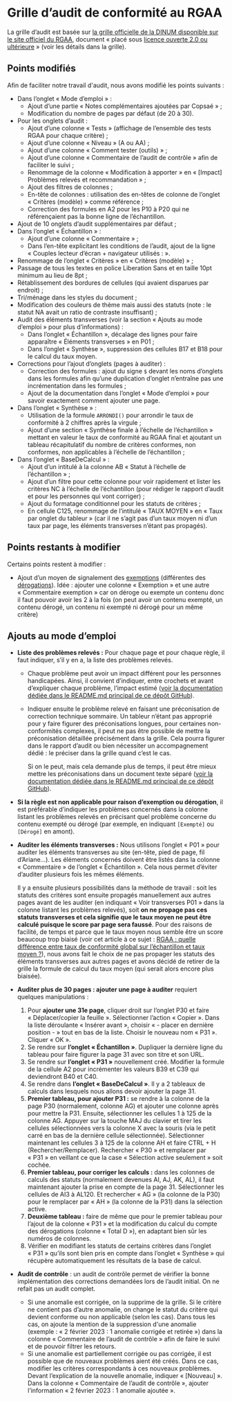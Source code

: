 # Grille d’audit de conformité au RGAA

La grille d’audit est basée sur [la grille officielle de la DINUM disponible sur le site officiel du RGAA](https://accessibilite.numerique.gouv.fr/ressources/kit-audit/), document « placé sous [licence ouverte 2.0 ou ultérieure](https://www.etalab.gouv.fr/licence-ouverte-open-licence) » (voir les détails dans la grille).

## Points modifiés

Afin de faciliter notre travail d'audit, nous avons modifié les points suivants :

- Dans l’onglet « Mode d’emploi » :
    - Ajout d’une partie « Notes complémentaires ajoutées par Copsaé » ;
    - Modification du nombre de pages par défaut (de 20 à 30).
- Pour les onglets d’audit :
    - Ajout d’une colonne « Tests » (affichage de l’ensemble des tests RGAA pour chaque critère) ;
    - Ajout d’une colonne « Niveau » (A ou AA) ;
    - Ajout d’une colonne « Comment tester (outils) » ;
    - Ajout d’une colonne « Commentaire de l’audit de contrôle » afin de faciliter le suivi ;
    - Renommage de la colonne « Modification à apporter » en « [Impact] Problèmes relevés et recommandation » ;
    - Ajout des filtres de colonnes ;
    - En-tête de colonnes : utilisation des en-têtes de colonne de l’onglet « Critères (modèle) » comme référence ;
    - Correction des formules en A2 pour les P10 à P20 qui ne référençaient pas la bonne ligne de l’échantillon.
- Ajout de 10 onglets d’audit supplémentaires par défaut ;
- Dans l’onglet « Échantillon » :
    - Ajout d’une colonne « Commentaire » ;
    - Dans l’en-tête explicitant les conditions de l’audit, ajout de la ligne « Couples lecteur d’écran + navigateur utilisés : ».
- Renommage de l’onglet « Critères » en « Critères (modèle) » ;
- Passage de tous les textes en police Liberation Sans et en taille 10pt minimum au lieu de 8pt ;
- Rétablissement des bordures de cellules (qui avaient disparues par endroit) ;
- Tri/ménage dans les styles du document ;
- Modification des couleurs de thème mais aussi des statuts (note : le statut NA avait un ratio de contraste insuffisant) ;
- Audit des éléments transverses (voir la section « Ajouts au mode d’emploi » pour plus d’informations) :
    - Dans l’onglet « Échantillon », décalage des lignes pour faire apparaître « Éléments transverses » en P01 ;
    - Dans l’onglet « Synthèse », suppression des cellules B17 et B18 pour le calcul du taux moyen.
- Corrections pour l’ajout d’onglets (pages à auditer) :
    - Correction des formules : ajout du signe `$` devant les noms d’onglets dans les formules afin qu’une duplication d’onglet n’entraîne pas une incrémentation dans les formules ;
    - Ajout de la documentation dans l’onglet « Mode d’emploi » pour savoir exactement comment ajouter une page.
- Dans l’onglet « Synthèse » :
    - Utilisation de la formule `ARRONDI()` pour arrondir le taux de conformité à 2 chiffres après la virgule ;
    - Ajout d’une section « Synthèse finale à l’échelle de l’échantillon » mettant en valeur le taux de conformité au RGAA final et ajoutant un tableau récapitulatif du nombre de critères conformes, non conformes, non applicables à l’échelle de l’échantillon ;
- Dans l’onglet « BaseDeCalcul » :
    - Ajout d’un intitulé à la colonne AB « Statut à l’échelle de l’échantillon » ;
    - Ajout d’un filtre pour cette colonne pour voir rapidement et lister les critères NC à l’échelle de l’échantillon (pour rédiger le rapport d’audit et pour les personnes qui vont corriger) ;
    - Ajout du formatage conditionnel pour les statuts de critères ;
    - En cellule C125, renommage de l’intitulé « TAUX MOYEN » en « Taux par onglet du tableur » (car il ne s’agit pas d’un taux moyen ni d’un taux par page, les éléments transverses n’étant pas propagés).

## Points restants à modifier

Certains points restent à modifier :

- Ajout d’un moyen de signalement des [exemptions](https://accessibilite.numerique.gouv.fr/obligations/champ-application/#contenus-exemptes) (différentes des [dérogations](https://accessibilite.numerique.gouv.fr/obligations/champ-application/#derogation-pour-charge-disproportionnee)). Idée : ajouter une colonne « Exemption » et une autre « Commentaire exemption » car on déroge ou exempte un contenu donc il faut pouvoir avoir les 2 à la fois (on peut avoir un contenu exempté, un contenu dérogé, un contenu ni exempté ni dérogé pour un même critère)

## Ajouts au mode d’emploi

- **Liste des problèmes relevés :** Pour chaque page et pour chaque règle, il faut indiquer, s’il y en a, la liste des problèmes relevés.
    - Chaque problème peut avoir un impact différent pour les personnes handicapées. Ainsi, il convient d’indiquer, entre crochets et avant d’expliquer chaque problème, l’impact estimé ([voir la documentation dédiée dans le README.md principal de ce dépôt GitHub](/../../#impact)).
    - Indiquer ensuite le problème relevé en faisant une préconisation de correction technique sommaire. Un tableur n’étant pas approprié pour y faire figurer des préconisations longues, pour certaines non-conformités complexes, il peut ne pas être possible de mettre la préconisation détaillée précisément dans la grille. Cela pourra figurer dans le rapport d’audit ou bien nécessiter un accompagnement dédié : le préciser dans la grille quand c’est le cas.

        Si on le peut, mais cela demande plus de temps, il peut être mieux mettre les préconisations dans un document texte séparé ([voir la documentation dédiée dans le README.md principal de ce dépôt GitHub](/../../#doc-preco)).
- **Si la règle est non applicable pour raison d’exemption ou dérogation**, il est préférable d’indiquer les problèmes concernés dans la colonne listant les problèmes relevés en précisant quel problème concerne du contenu exempté ou dérogé (par exemple, en indiquant `[Exempté]` ou `[Dérogé]` en amont).
- **Auditer les éléments transverses :** Nous utilisons l’onglet « P01 » pour auditer les éléments transverses au site (en-tête, pied de page, fil d’Ariane…). Les éléments concernés doivent être listés dans la colonne « Commentaire » de l’onglet « Échantillon ». Cela nous permet d’éviter d’auditer plusieurs fois les mêmes éléments.

    Il y a ensuite plusieurs possibilités dans la méthode de travail : soit les statuts des critères sont ensuite propagés manuellement aux autres pages avant de les auditer (en indiquant « Voir transverses P01 » dans la colonne listant les problèmes relevés), soit **on ne propage pas ces statuts transverses et cela signifie que le taux moyen ne peut être calculé puisque le score par page sera faussé**.
    Pour des raisons de facilité, de temps et parce que le taux moyen nous semble être un score beaucoup trop biaisé (voir cet article à ce sujet : [RGAA : quelle différence entre taux de conformité global sur l’échantillon et taux moyen ?](https://access42.net/rgaa-taux-conformite-global-moyen-echantillon)), nous avons fait le choix de ne pas propager les statuts des éléments transverses aux autres pages et avons décidé de retirer de la grille la formule de calcul du taux moyen (qui serait alors encore plus biaisée).
- **Auditer plus de 30 pages : ajouter une page à auditer** requiert quelques manipulations :

    1. Pour **ajouter une 31e page**, cliquer droit sur l’onglet P30 et faire « Déplacer/copier la feuille ». Sélectionner l’action « Copier ». Dans la liste déroulante « Insérer avant », choisir « - placer en dernière position - » tout en bas de la liste. Choisir le nouveau nom « P31 ». Cliquer « OK ».
    2. Se rendre sur **l’onglet « Échantillon »**. Dupliquer la dernière ligne du tableau pour faire figurer la page 31 avec son titre et son URL.
    3. Se rendre sur **l’onglet « P31 »** nouvellement créé. Modifier la formule de la cellule A2 pour incrémenter les valeurs B39 et C39 qui deviendront B40 et C40.
    4. Se rendre dans **l’onglet « BaseDeCalcul »**. Il y a 2 tableaux de calculs dans lesquels nous allons devoir ajouter la page 31.
    5. **Premier tableau, pour ajouter P31 :** se rendre à la colonne de la page P30 (normalement, colonne AG) et ajouter une colonne après pour mettre la P31. Ensuite, sélectionner les cellules 1 à 125 de la colonne AG. Appuyer sur la touche MAJ du clavier et tirer les cellules sélectionnées vers la colonne X avec la souris (via le petit carré en bas de la dernière cellule sélectionnée). Sélectionner maintenant les cellules 3 à 125 de la colonne AH et faire CTRL + H (Rechercher/Remplacer). Rechercher « P30 » et remplacer par « P31 » en veillant ce que la case « Sélection active seulement » soit cochée.
    6. **Premier tableau, pour corriger les calculs :** dans les colonnes de calculs des statuts (normalement devenues AI, AJ, AK, AL), il faut maintenant ajouter la prise en compte de la page 31. Sélectionner les cellules de AI3 à AL120. Et rechercher « AG » (la colonne de la P30) pour le remplacer par « AH » (la colonne de la P31) dans la sélection active.
    7. **Deuxième tableau :** faire de même que pour le premier tableau pour l’ajout de la colonne « P31 » et la modification du calcul du compte des dérogations (colonne « Total D »), en adaptant bien sûr les numéros de colonnes.
    8. Vérifier en modifiant les statuts de certains critères dans l’onglet « P31 » qu’ils sont bien pris en compte dans l’onglet « Synthèse » qui récupère automatiquement les résultats de la base de calcul.
- **Audit de contrôle** : un audit de contrôle permet de vérifier la bonne implémentation des corrections demandées lors de l’audit initial. On ne refait pas un audit complet.
    - Si une anomalie est corrigée, on la supprime de la grille. Si le critère ne contient pas d’autre anomalie, on change le statut du critère qui devient conforme ou non applicable (selon les cas). Dans tous les cas, on ajoute la mention de la suppression d'une anomalie (exemple : « 2 février 2023 : 1 anomalie corrigée et retirée ») dans la colonne « Commentaire de l’audit de contrôle » afin de faire le suivi et de pouvoir filtrer les retours.
    - Si une anomalie est partiellement corrigée ou pas corrigée, il est possible que de nouveaux problèmes aient été créés. Dans ce cas, modifier les critères correspondants à ces nouveaux problèmes. Devant l’explication de la nouvelle anomalie, indiquer « [Nouveau] ». Dans la colonne « Commentaire de l’audit de contrôle », ajouter l’information « 2 février 2023 : 1 anomalie ajoutée ».
